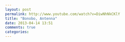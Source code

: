 ```yaml
---
layout: post
permalink: http://www.youtube.com/watch?v=DiwNhNkCKlY
title: "Bonobo, Antenna"
date: 2013-04-14 13:51
comments: true
categories: 
---
```

